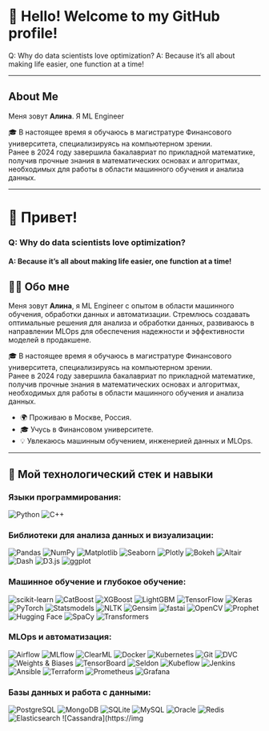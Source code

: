 # 👋 Hello! Welcome to my GitHub profile!

Q: Why do data scientists love optimization?
A: Because it’s all about making life easier, one function at a time!

---

## About Me

Меня зовут **Алина**. Я ML Engineer

🎓 В настоящее время я обучаюсь в магистратуре Финансового университета, специализируясь на компьютерном зрении.  
Ранее в 2024 году завершила бакалавриат по прикладной математике, получив прочные знания в математических основах и алгоритмах, необходимых для работы в области машинного обучения и анализа данных.


---
# 👋 Привет! 
### Q: Why do data scientists love optimization?  
#### A: Because it’s all about making life easier, one function at a time!

## 👩‍💻 Обо мне

Меня зовут **Алина**, я ML Engineer с опытом в области машинного обучения, обработки данных и автоматизации. 
Стремлюсь создавать оптимальные решения для анализа и обработки данных, развиваюсь в направлении MLOps для обеспечения надежности и эффективности моделей в продакшене.

🎓 В настоящее время я обучаюсь в магистратуре Финансового университета, специализируясь на компьютерном зрении.  
Ранее в 2024 году завершила бакалавриат по прикладной математике, получив прочные знания в математических основах и алгоритмах, необходимых для работы в области машинного обучения и анализа данных.

- 🌍 Проживаю в Москве, Россия.
- 🎓 Учусь в Финансовом университете.
- 💡 Увлекаюсь машинным обучением, инженерией данных и MLOps.

---

## 🔧 Мой технологический стек и навыки

### Языки программирования:
![Python](https://img.shields.io/badge/-Python-3776AB?style=flat&logo=python&logoColor=white)
![C++](https://img.shields.io/badge/-C++-00599C?style=flat&logo=c%2B%2B&logoColor=white)

### Библиотеки для анализа данных и визуализации:
![Pandas](https://img.shields.io/badge/-Pandas-150458?style=flat&logo=pandas&logoColor=white)
![NumPy](https://img.shields.io/badge/-NumPy-013243?style=flat&logo=numpy&logoColor=white)
![Matplotlib](https://img.shields.io/badge/-Matplotlib-3776AB?style=flat&logo=plotly&logoColor=white)
![Seaborn](https://img.shields.io/badge/-Seaborn-3776AB?style=flat&logo=seaborn&logoColor=white)
![Plotly](https://img.shields.io/badge/-Plotly-3F4F75?style=flat&logo=plotly&logoColor=white)
![Bokeh](https://img.shields.io/badge/-Bokeh-FF4088?style=flat&logo=bokeh&logoColor=white)
![Altair](https://img.shields.io/badge/-Altair-1F77B4?style=flat)
![Dash](https://img.shields.io/badge/-Dash-00A4CC?style=flat&logo=plotly&logoColor=white)
![D3.js](https://img.shields.io/badge/-D3.js-F9A03C?style=flat&logo=d3.js&logoColor=white)
![ggplot](https://img.shields.io/badge/-ggplot-1D91C0?style=flat&logo=r&logoColor=white)

### Машинное обучение и глубокое обучение:
![scikit-learn](https://img.shields.io/badge/-scikit--learn-F7931E?style=flat&logo=scikit-learn&logoColor=white)
![CatBoost](https://img.shields.io/badge/-CatBoost-FF6F00?style=flat&logo=catboost&logoColor=white)
![XGBoost](https://img.shields.io/badge/-XGBoost-FF6600?style=flat&logo=xgboost&logoColor=white)
![LightGBM](https://img.shields.io/badge/-LightGBM-00C75A?style=flat&logo=lightgbm&logoColor=white)
![TensorFlow](https://img.shields.io/badge/-TensorFlow-FF6F00?style=flat&logo=tensorflow&logoColor=white)
![Keras](https://img.shields.io/badge/-Keras-D00000?style=flat&logo=keras&logoColor=white)
![PyTorch](https://img.shields.io/badge/-PyTorch-EE4C2C?style=flat&logo=pytorch&logoColor=white)
![Statsmodels](https://img.shields.io/badge/-Statsmodels-3776AB?style=flat)
![NLTK](https://img.shields.io/badge/-NLTK-85C1E9?style=flat&logo=nltk&logoColor=white)
![Gensim](https://img.shields.io/badge/-Gensim-FFC300?style=flat)
![fastai](https://img.shields.io/badge/-fastai-2E7D32?style=flat&logo=fastai&logoColor=white)
![OpenCV](https://img.shields.io/badge/-OpenCV-5C3EE8?style=flat&logo=opencv&logoColor=white)
![Prophet](https://img.shields.io/badge/-Prophet-0A9396?style=flat)
![Hugging Face](https://img.shields.io/badge/-Hugging%20Face-FF9E0F?style=flat&logo=huggingface&logoColor=white)
![SpaCy](https://img.shields.io/badge/-SpaCy-09A3D5?style=flat&logo=spacy&logoColor=white)
![Transformers](https://img.shields.io/badge/-Transformers-F7DF1E?style=flat&logo=huggingface&logoColor=black)

### MLOps и автоматизация:
![Airflow](https://img.shields.io/badge/-Airflow-017CEE?style=flat&logo=apache-airflow&logoColor=white)
![MLflow](https://img.shields.io/badge/-MLflow-0194E2?style=flat&logo=mlflow&logoColor=white)
![ClearML](https://img.shields.io/badge/-ClearML-FF6F00?style=flat&logo=clearml&logoColor=white)
![Docker](https://img.shields.io/badge/-Docker-2496ED?style=flat&logo=docker&logoColor=white)
![Kubernetes](https://img.shields.io/badge/-Kubernetes-326CE5?style=flat&logo=kubernetes&logoColor=white)
![Git](https://img.shields.io/badge/-Git-F05032?style=flat&logo=git&logoColor=white)
![DVC](https://img.shields.io/badge/-DVC-945DD6?style=flat&logo=dvc&logoColor=white)
![Weights & Biases](https://img.shields.io/badge/-Weights%20%26%20Biases-FFBE00?style=flat&logo=weightsandbiases&logoColor=white)
![TensorBoard](https://img.shields.io/badge/-TensorBoard-FF6F00?style=flat&logo=tensorboard&logoColor=white)
![Seldon](https://img.shields.io/badge/-Seldon-FFD700?style=flat&logo=seldon&logoColor=white)
![Kubeflow](https://img.shields.io/badge/-Kubeflow-326CE5?style=flat&logo=kubeflow&logoColor=white)
![Jenkins](https://img.shields.io/badge/-Jenkins-D24939?style=flat&logo=jenkins&logoColor=white)
![Ansible](https://img.shields.io/badge/-Ansible-EE0000?style=flat&logo=ansible&logoColor=white)
![Terraform](https://img.shields.io/badge/-Terraform-623CE4?style=flat&logo=terraform&logoColor=white)
![Prometheus](https://img.shields.io/badge/-Prometheus-E6522C?style=flat&logo=prometheus&logoColor=white)
![Grafana](https://img.shields.io/badge/-Grafana-F46800?style=flat&logo=grafana&logoColor=white)

### Базы данных и работа с данными:
![PostgreSQL](https://img.shields.io/badge/-PostgreSQL-336791?style=flat&logo=postgresql&logoColor=white)
![MongoDB](https://img.shields.io/badge/-MongoDB-47A248?style=flat&logo=mongodb&logoColor=white)
![SQLite](https://img.shields.io/badge/-SQLite-003B57?style=flat&logo=sqlite&logoColor=white)
![MySQL](https://img.shields.io/badge/-MySQL-4479A1?style=flat&logo=mysql&logoColor=white)
![Oracle](https://img.shields.io/badge/-Oracle-F80000?style=flat&logo=oracle&logoColor=white)
![Redis](https://img.shields.io/badge/-Redis-DC382D?style=flat&logo=redis&logoColor=white)
![Elasticsearch](https://img.shields.io/badge/-Elasticsearch-005571?style=flat&logo=elasticsearch&logoColor=white)
![Cassandra](https://img
